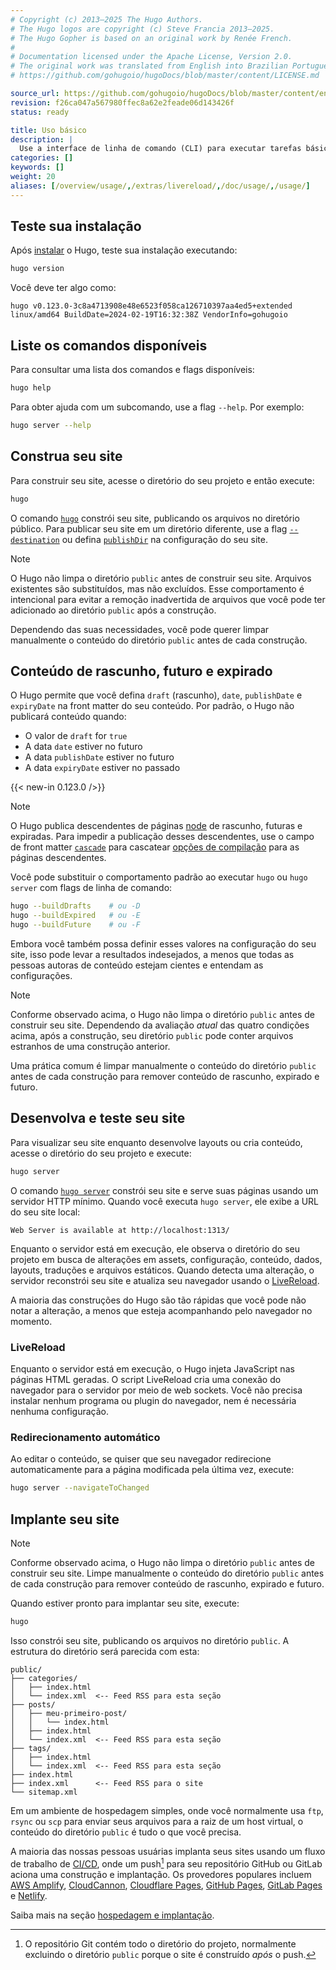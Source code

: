 ```yaml
---
# Copyright (c) 2013–2025 The Hugo Authors.
# The Hugo logos are copyright (c) Steve Francia 2013–2025.
# The Hugo Gopher is based on an original work by Renée French.
#
# Documentation licensed under the Apache License, Version 2.0.
# The original work was translated from English into Brazilian Portuguese.
# https://github.com/gohugoio/hugoDocs/blob/master/content/LICENSE.md

source_url: https://github.com/gohugoio/hugoDocs/blob/master/content/en/getting-started/usage.md
revision: f26ca047a567980ffec8a62e2feade06d143426f
status: ready

title: Uso básico
description: |
  Use a interface de linha de comando (CLI) para executar tarefas básicas.
categories: []
keywords: []
weight: 20
aliases: [/overview/usage/,/extras/livereload/,/doc/usage/,/usage/]
---
```


## Teste sua instalação

Após [instalar] o Hugo, teste sua instalação executando:

```sh
hugo version
```

Você deve ter algo como:

```text
hugo v0.123.0-3c8a4713908e48e6523f058ca126710397aa4ed5+extended linux/amd64 BuildDate=2024-02-19T16:32:38Z VendorInfo=gohugoio
```

## Liste os comandos disponíveis

Para consultar uma lista dos comandos e flags disponíveis:

```sh
hugo help
```

Para obter ajuda com um subcomando, use a flag `--help`.
Por exemplo:

```sh
hugo server --help
```

## Construa seu site

Para construir seu site, acesse o diretório do seu projeto e então execute:

```sh
hugo
```

O comando [`hugo`] constrói seu site, publicando os arquivos no diretório
público.
Para publicar seu site em um diretório diferente, use a flag [`--destination`]
ou defina [`publishDir`] na configuração do seu site.

> [!note]
> O Hugo não limpa o diretório `public` antes de construir seu site.
> Arquivos existentes são substituídos, mas não excluídos.
> Esse comportamento é intencional para evitar a remoção inadvertida de arquivos
> que você pode ter adicionado ao diretório `public` após a construção.
>
> Dependendo das suas necessidades, você pode querer limpar manualmente o
> conteúdo do diretório `public` antes de cada construção.

## Conteúdo de rascunho, futuro e expirado

O Hugo permite que você defina `draft` (rascunho), `date`, `publishDate` e
`expiryDate` na front matter do seu conteúdo.
Por padrão, o Hugo não publicará conteúdo quando:

- O valor de `draft` for `true`
- A data `date` estiver no futuro
- A data `publishDate` estiver no futuro
- A data `expiryDate` estiver no passado

{{< new-in 0.123.0 />}}

> [!note]
> O Hugo publica descendentes de páginas [node](g) de rascunho, futuras e
> expiradas.
> Para impedir a publicação desses descendentes, use o campo de front matter
> [`cascade`] para cascatear [opções de compilação] para as páginas
> descendentes.

Você pode substituir o comportamento padrão ao executar `hugo` ou `hugo server`
com flags de linha de comando:

```sh
hugo --buildDrafts    # ou -D
hugo --buildExpired   # ou -E
hugo --buildFuture    # ou -F
```

Embora você também possa definir esses valores na configuração do seu site, isso
pode levar a resultados indesejados, a menos que todas as pessoas autoras de
conteúdo estejam cientes e entendam as configurações.

> [!note]
> Conforme observado acima, o Hugo não limpa o diretório `public` antes de
> construir seu site.
> Dependendo da avaliação _atual_ das quatro condições acima, após a construção,
> seu diretório `public` pode conter arquivos estranhos de uma construção
> anterior.
>
> Uma prática comum é limpar manualmente o conteúdo do diretório `public` antes
> de cada construção para remover conteúdo de rascunho, expirado e futuro.

## Desenvolva e teste seu site

Para visualizar seu site enquanto desenvolve layouts ou cria conteúdo, acesse o
diretório do seu projeto e execute:

```sh
hugo server
```

O comando [`hugo server`] constrói seu site e serve suas páginas usando um
servidor HTTP mínimo.
Quando você executa `hugo server`, ele exibe a URL do seu site local:

```text
Web Server is available at http://localhost:1313/ 
```

Enquanto o servidor está em execução, ele observa o diretório do seu projeto em
busca de alterações em assets, configuração, conteúdo, dados, layouts, traduções
e arquivos estáticos.
Quando detecta uma alteração, o servidor reconstrói seu site e atualiza seu
navegador usando o [LiveReload].

A maioria das construções do Hugo são tão rápidas que você pode não notar a
alteração, a menos que esteja acompanhando pelo navegador no momento.

### LiveReload

Enquanto o servidor está em execução, o Hugo injeta JavaScript nas páginas HTML
geradas.
O script LiveReload cria uma conexão do navegador para o servidor por meio de
web sockets.
Você não precisa instalar nenhum programa ou plugin do navegador, nem é
necessária nenhuma configuração.

### Redirecionamento automático

Ao editar o conteúdo, se quiser que seu navegador redirecione automaticamente
para a página modificada pela última vez, execute:

```sh
hugo server --navigateToChanged
```

## Implante seu site

> [!note]
> Conforme observado acima, o Hugo não limpa o diretório `public` antes de
> construir seu site.
> Limpe manualmente o conteúdo do diretório `public` antes de cada construção
> para remover conteúdo de rascunho, expirado e futuro.

Quando estiver pronto para implantar seu site, execute:

```sh
hugo
```

Isso constrói seu site, publicando os arquivos no diretório `public`.
A estrutura do diretório será parecida com esta:

```text
public/
├── categories/
│   ├── index.html
│   └── index.xml  <-- Feed RSS para esta seção
├── posts/
│   ├── meu-primeiro-post/
│   │   └── index.html
│   ├── index.html
│   └── index.xml  <-- Feed RSS para esta seção
├── tags/
│   ├── index.html
│   └── index.xml  <-- Feed RSS para esta seção
├── index.html
├── index.xml      <-- Feed RSS para o site
└── sitemap.xml
```

Em um ambiente de hospedagem simples, onde você normalmente usa `ftp`, `rsync`
ou `scp` para enviar seus arquivos para a raiz de um host virtual, o conteúdo do
diretório `public` é tudo o que você precisa.

A maioria das nossas pessoas usuárias implanta seus sites usando um fluxo de
trabalho de [CI/CD](g), onde um push[^1] para seu repositório GitHub ou GitLab
aciona uma construção e implantação.
Os provedores populares incluem [AWS Amplify], [CloudCannon],
[Cloudflare Pages], [GitHub Pages], [GitLab Pages] e [Netlify].

Saiba mais na seção [hospedagem e implantação].

[^1]: O repositório Git contém todo o diretório do projeto, normalmente
excluindo o diretório `public` porque o site é construído _após_ o push.

[AWS Amplify]: https://aws.amazon.com/amplify/

[`cascade`]: /content-management/front-matter/#cascade

[CloudCannon]: https://cloudcannon.com/

[Cloudflare Pages]: https://pages.cloudflare.com/

[`--destination`]: /commands/hugo/#options

[front matter]: /content-management/front-matter/

[GitHub Pages]: https://pages.github.com/

[GitLab Pages]: https://docs.gitlab.com/ee/user/project/pages/

[hospedagem e implantação]: /host-and-deploy/

[`hugo`]: /commands/hugo/

[`hugo server`]: /commands/hugo_server/

[instalar]: /installation/

[LiveReload]: https://github.com/livereload/livereload-js

[Netlify]: https://www.netlify.com/

[opções de compilação]: /content-management/build-options/

[`publishDir`]: /configuration/all/#publishdir
